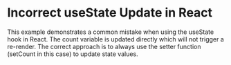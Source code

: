 # Incorrect useState Update in React
This example demonstrates a common mistake when using the useState hook in React. The count variable is updated directly which will not trigger a re-render.  The correct approach is to always use the setter function (setCount in this case) to update state values.